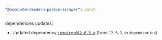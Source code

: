 ```yaml
---
"@accounter/modern-poalim-scraper": patch
---
```

dependencies updates:
  - Updated dependency [`inquirer@12.6.3` ↗︎](https://www.npmjs.com/package/inquirer/v/12.6.3) (from `12.6.2`, in `dependencies`)

